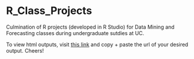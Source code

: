 # R_Class_Projects
Culmination of R projects (developed in R Studio) for Data Mining and Forecasting classes during undergraduate sutdies at UC. 

To view html outputs, visit [this link](https://htmlpreview.github.io/) and copy + paste the url of your desired output. Cheers!
